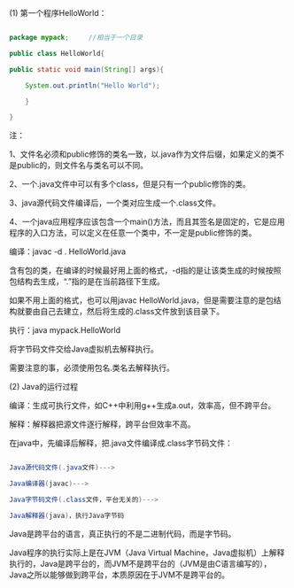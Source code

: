 (1) 第一个程序HelloWorld：
```java  
package mypack;		//相当于一个目录
public class HelloWorld{
public static void main(String[] args){
	System.out.println("Hello World"); 
	}
}
```
注：
1、文件名必须和public修饰的类名一致，以.java作为文件后缀，如果定义的类不是public的，则文件名与类名可以不同。
2、一个.java文件中可以有多个class，但是只有一个public修饰的类。
3、java源代码文件编译后，一个类对应生成一个.class文件。
4、一个java应用程序应该包含一个main()方法，而且其签名是固定的，它是应用程序的入口方法，可以定义在任意一个类中，不一定是public修饰的类。
编译：javac -d . HelloWorld.java
含有包的类，在编译的时候最好用上面的格式，-d指的是让该类生成的时候按照包结构去生成，“.”指的是在当前路径下生成。
如果不用上面的格式，也可以用javac HelloWorld.java，但是需要注意的是包结构就要由自己去建立，然后将生成的.class文件放到该目录下。
执行：java mypack.HelloWorld
将字节码文件交给Java虚拟机去解释执行。
需要注意的事，必须使用包名.类名去解释执行。
(2) Java的运行过程
编译：生成可执行文件，如C++中利用g++生成a.out，效率高，但不跨平台。
解释：解释器把源文件逐行解释，跨平台但效率不高。
在java中，先编译后解释，把.java文件编译成.class字节码文件：
```java  
Java源代码文件(.java文件)--->
Java编译器(javac)--->
Java字节码文件(.class文件，平台无关的)--->
Java解释器(java)，执行Java字节码
```
Java是跨平台的语言，真正执行的不是二进制代码，而是字节码。
Java程序的执行实际上是在JVM（Java Virtual Machine，Java虚拟机）上解释执行的，Java是跨平台的，而JVM不是跨平台的（JVM是由C语言编写的），Java之所以能够做到跨平台，本质原因在于JVM不是跨平台的。